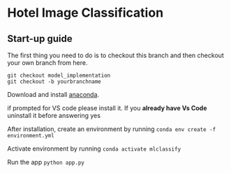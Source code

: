 # Hotel Image Classification


## Start-up guide

The first thing you need to do is to checkout this branch and then checkout your own branch from here.

    git checkout model_implementation
    git checkout -b yourbranchname

Download and install [anaconda](https://www.anaconda.com/distribution/).

if prompted for VS code please install it. If you **already have Vs Code** uninstall it before answering yes

After installation, create an environment by running `conda env create -f environment.yml`

Activate environment by running `conda activate mlclassify`

Run the app `python app.py`


